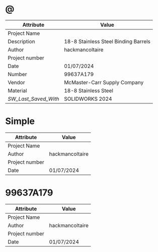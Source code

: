 # @
| Attribute | Value |
| ---  | ---     |
| Project Name |  |
| Description | 18-8 Stainless Steel Binding Barrels |
| Author | hackmancoltaire |
| Project number |  |
| Date | 01/07/2024 |
| Number | 99637A179 |
| Vendor | McMaster-Carr Supply Company |
| Material | 18-8 Stainless Steel |
| _SW_Last_Saved_With_ | SOLIDWORKS 2024 |
# Simple
| Attribute | Value |
| ---  | ---     |
| Project Name |  |
| Author | hackmancoltaire |
| Project number |  |
| Date | 01/07/2024 |
# 99637A179
| Attribute | Value |
| ---  | ---     |
| Project Name |  |
| Author | hackmancoltaire |
| Project number |  |
| Date | 01/07/2024 |
